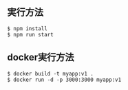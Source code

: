 ## 実行方法
```
$ npm install
$ npm run start
```

## docker実行方法
```
$ docker build -t myapp:v1 .
$ docker run -d -p 3000:3000 myapp:v1
```
